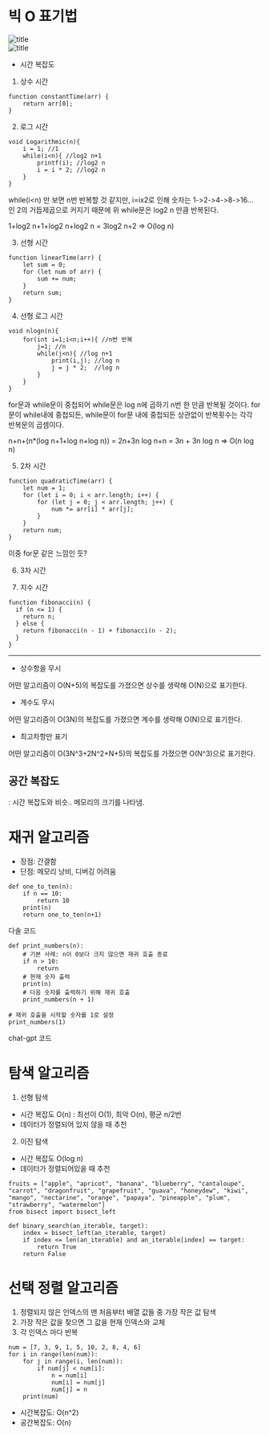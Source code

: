 # 빅 O 표기법 
![title](https://velog.velcdn.com/images/nana-moon/post/f058b815-5684-495e-a944-2818781467a0/image.png)   
![title](https://velog.velcdn.com/images/taek2yo/post/3ba057e8-e44c-49df-81ba-3d15edc599f6/image.png)   

- 시간 복잡도
1. 상수 시간

```
function constantTime(arr) {
    return arr[0];
}
```
2. 로그 시간

```
void Logarithmic(n){
	i = 1; //1
    while(i<n){ //log2 n+1
    	printf(i); //log2 n
        i = i * 2; //log2 n
    }
}
```

while(i<n) 만 보면 n번 반복할 것 같지만, i=ix2로 인해 숫자는 1->2->4->8->16... 인 2의 거듭제곱으로 커지기 때문에 위 while문은 log2 n 만큼 반복된다.

1+log2 n+1+log2 n+log2 n = 3log2 n+2 => O(log n)

3. 선형 시간
```
function linearTime(arr) {
    let sum = 0;
    for (let num of arr) {
        sum += num;
    }
    return sum;
}
```
4. 선형 로그 시간

```
void nlogn(n){
	for(int i=1;i<n;i++){ //n번 반복
    	j=1; //n
        while(j<n){ //log n+1
        	print(i,j); //log n
            j = j * 2;  //log n
        }
    }
}
```
for문과 while문이 중첩되어 while문은 log n에 곱하기 n번 한 만큼 반복될 것이다.
for문이 while내에 중첩되든, while문이 for문 내에 중첩되든 상관없이 반복횟수는 각각 반복문의 곱셈이다.

n+n+(n*(log n+1+log n+log n)) = 2n+3n log n+n = 3n + 3n log n => O(n log n)

5. 2차 시간
```
function quadraticTime(arr) {
    let num = 1;
    for (let i = 0; i < arr.length; i++) {
        for (let j = 0; j < arr.length; j++) {
            num *= arr[i] * arr[j];
        }
    }
    return num;
}
```
이중 for문 같은 느낌인 듯?

6. 3차 시간

7. 지수 시간

```
function fibonacci(n) {
  if (n <= 1) {
    return n;
  } else {
    return fibonacci(n - 1) + fibonacci(n - 2);
  }
}
```

---
- 상수항을 무시

어떤 알고리즘이 O(N+5)의 복잡도를 가졌으면 상수를 생략해 O(N)으로 표기한다.

- 계수도 무시

어떤 알고리즘이 O(3N)의 복잡도를 가졌으면 계수를 생략해 O(N)으로 표기한다.

- 최고차항만 표기

어떤 알고리즘이 O(3N^3+2N^2+N+5)의 복잡도를 가졌으면 O(N^3)으로 표기한다.

## 공간 복잡도
: 시간 복잡도와 비슷.. 메모리의 크기를 나타냄.

# 재귀 알고리즘
- 장점: 간결함
- 단점: 메모리 낭비, 디버깅 어려움

```
def one_to_ten(n):
    if n == 10:
        return 10
    print(n)
    return one_to_ten(n+1)
```
다솔 코드

```
def print_numbers(n):
    # 기본 사례: n이 0보다 크지 않으면 재귀 호출 종료
    if n > 10:
        return
    # 현재 숫자 출력
    print(n)
    # 다음 숫자를 출력하기 위해 재귀 호출
    print_numbers(n + 1)

# 재귀 호출을 시작할 숫자를 1로 설정
print_numbers(1)

```
chat-gpt 코드
# 탐색 알고리즘
1. 선형 탐색
- 시간 복잡도 O(n)
: 최선이 O(1), 최악 O(n), 평균 n/2번
- 데이터가 정렬되어 있지 않을 때 추천
2. 이진 탐색
- 시간 복잡도 O(log n)
- 데이터가 정렬되어있을 때 추천

```
fruits = ["apple", "apricot", "banana", "blueberry", "cantaloupe", "carrot", "dragonfruit", "grapefruit", "guava", "honeydew", "kiwi", "mango", "nectarine", "orange", "papaya", "pineapple", "plum", "strawberry", "watermelon"]
from bisect import bisect_left

def binary_search(an_iterable, target):
    index = bisect_left(an_iterable, target)
    if index <= len(an_iterable) and an_iterable[index] == target:
        return True
    return False
```
# 선택 정렬 알고리즘
1. 정렬되지 않은 인덱스의 맨 처음부터 배열 값들 중 가장 작은 값 탐색
2. 가장 작은 값을 찾으면 그 값을 현재 인덱스와 교체
3. 각 인덱스 마다 반복

```
num = [7, 3, 9, 1, 5, 10, 2, 8, 4, 6]
for i in range(len(num)):
    for j in range(i, len(num)):
        if num[j] < num[i]:
            n = num[i]
            num[i] = num[j]
            num[j] = n
    print(num)
```
- 시간복잡도: O(n^2)
- 공간복잡도: O(n)
